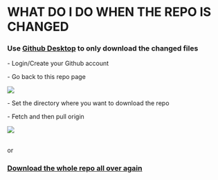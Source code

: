 <h1>WHAT DO I DO WHEN THE REPO IS CHANGED</h1>
<h3>Use <a href="https://desktop.github.com/">Github Desktop</a> to only download the changed files</h3>
<p>- Login/Create your Github account</p>
<p>- Go back to this repo page</p>
<img src="https://github.com/Emanuelecaja18/LethalCompany_Mods/assets/97711096/347d43d4-77b5-4f6c-9ece-5b1f0bfdd1d3">
<p>- Set the directory where you want to download the repo</p>
<p>- Fetch and then pull origin</p>
<img src="https://github.com/Emanuelecaja18/LethalCompany_Mods/assets/97711096/3c8c33cd-e26b-42be-95ea-c6bb8df190f8">
<br>
<br>
<p>or</p>
<h3><a href="https://codeload.github.com/Emanuelecaja18/LethalCompany_Mods/zip/refs/heads/main">Download the whole repo all over again</a></h3>
